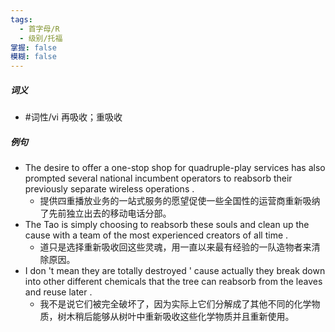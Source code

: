 ```yaml
---
tags:
  - 首字母/R
  - 级别/托福
掌握: false
模糊: false
---
```

##### 词义
- #词性/vi  再吸收；重吸收
##### 例句
- The desire to offer a one-stop shop for quadruple-play services has also prompted several national incumbent operators to reabsorb their previously separate wireless operations .
	- 提供四重播放业务的一站式服务的愿望促使一些全国性的运营商重新吸纳了先前独立出去的移动电话分部。
- The Tao is simply choosing to reabsorb these souls and clean up the cause with a team of the most experienced creators of all time .
	- 道只是选择重新吸收回这些灵魂，用一直以来最有经验的一队造物者来清除原因。
- I don 't mean they are totally destroyed ' cause actually they break down into other different chemicals that the tree can reabsorb from the leaves and reuse later .
	- 我不是说它们被完全破坏了，因为实际上它们分解成了其他不同的化学物质，树木稍后能够从树叶中重新吸收这些化学物质并且重新使用。
